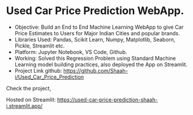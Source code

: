 # Used Car Price Prediction WebApp.
- Objective: Build an End to End Machine Learning WebApp to give Car Price Estimates to Users for Major Indian Cities and popular brands.
- Libraries Used: Pandas, Scikit Learn, Numpy, Matplotlib, Seaborn, Pickle, Streamlit etc. 
- Platform: Jupyter Notebook, VS Code, Github.
- Working: Solved this Regression Problem using Standard Machine Learning model building practices, also deployed the App on Streamlit.
- Project Link github: https://github.com/Shaah-i/Used_Car_Price_Prediction

Check the project,

Hosted on Streamlit: https://used-car-price-prediction-shaah-i.streamlit.app/
